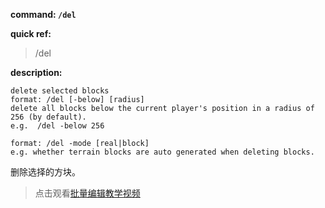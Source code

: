 <!-- BEGIN_AUTOGEN: do NOT edit in this block -->

**command: `/del`**

**quick ref:**
> /del

**description:**

```
delete selected blocks
format: /del [-below] [radius]
delete all blocks below the current player's position in a radius of 256 (by default). 
e.g.  /del -below 256

format: /del -mode [real|block]
e.g. whether terrain blocks are auto generated when deleting blocks. 
```

<!-- END_AUTOGEN-->
删除选择的方块。

> 点击观看[批量编辑教学视频](vt_batch_editing)